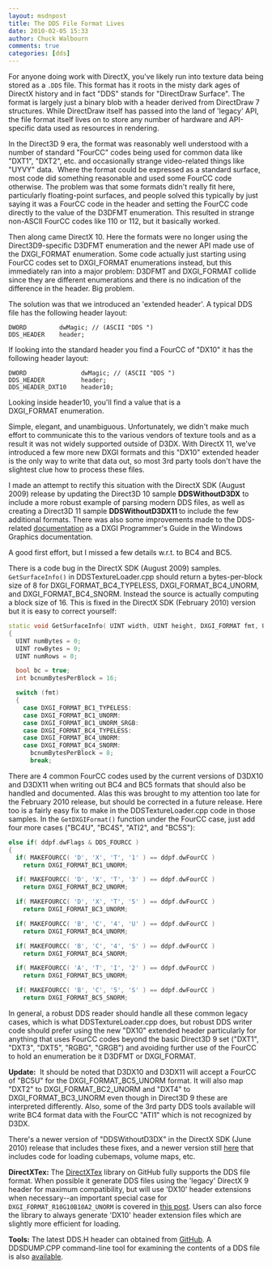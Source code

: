 ```yaml
---
layout: msdnpost
title: The DDS File Format Lives
date: 2010-02-05 15:33
author: Chuck Walbourn
comments: true
categories: [dds]
---
```

For anyone doing work with DirectX, you've likely run into texture data being stored as a ``.DDS`` file. This format has it roots in the misty dark ages of DirectX history and in fact "DDS" stands for "DirectDraw Surface". The format is largely just a binary blob with a header derived from DirectDraw 7 structures. While DirectDraw itself has passed into the land of 'legacy' API, the file format itself lives on to store any number of hardware and API-specific data used as resources in rendering.
<!--more-->

In the Direct3D 9 era, the format was reasonably well understood with a number of standard "FourCC" codes being used for common data like "DXT1", "DXT2", etc. and occasionally strange video-related things like "UYVY" data.  Where the format could be expressed as a standard surface, most code did something reasonable and used some FourCC code otherwise. The problem was that some formats didn't really fit here, particularly floating-point surfaces, and people solved this typically by just saying it was a FourCC code in the header and setting the FourCC code directly to the value of the D3DFMT enumeration. This resulted in strange non-ASCII FourCC codes like 110 or 112, but it basically worked.

Then along came DirectX 10. Here the formats were no longer using the Direct3D9-specific D3DFMT enumeration and the newer API made use of the DXGI_FORMAT enumeration. Some code actually just starting using FourCC codes set to DXGI_FORMAT enumerations instead, but this immediately ran into a major problem: D3DFMT and DXGI_FORMAT collide since they are different enumerations and there is no indication of the difference in the header. Big problem.

The solution was that we introduced an 'extended header'. A typical DDS file has the following header layout:

```
DWORD         dwMagic; // (ASCII "DDS ")
DDS_HEADER    header;
```

If looking into the standard header you find a FourCC of "DX10" it has the following header layout:

```
DWORD               dwMagic; // (ASCII "DDS ")
DDS_HEADER          header;
DDS_HEADER_DXT10    header10;
```

Looking inside header10, you'll find a value that is a DXGI_FORMAT enumeration.

Simple, elegant, and unambiguous. Unfortunately, we didn't make much effort to communicate this to the various vendors of texture tools and as a result it was not widely supported outside of D3DX. With DirectX 11, we've introduced a few more new DXGI formats and this "DX10" extended header is the only way to write that data out, so most 3rd party tools don't have the slightest clue how to process these files.

I made an attempt to rectify this situation with the DirectX SDK (August 2009) release by updating the Direct3D 10 sample <strong>DDSWithoutD3DX</strong> to include a more robust example of parsing modern DDS files, as well as creating a Direct3D 11 sample <strong>DDSWithoutD3DX11 </strong>to include the few additional formats. There was also some improvements made to the DDS-related [documentation](https://docs.microsoft.com/en-us/windows/desktop/direct3ddds/dx-graphics-dds-pguide) as a DXGI Programmer's Guide in the Windows Graphics documentation.</span>

A good first effort, but I missed a few details w.r.t. to BC4 and BC5.

There is a code bug in the DirectX SDK (August 2009) samples. ``GetSurfaceInfo()`` in DDSTextureLoader.cpp should return a bytes-per-block size of 8 for DXGI_FORMAT_BC4_TYPELESS, DXGI_FORMAT_BC4_UNORM, and DXGI_FORMAT_BC4_SNORM. Instead the source is actually computing a block size of 16. This is fixed in the DirectX SDK (February 2010) version but it is easy to correct yourself:

```cpp
static void GetSurfaceInfo( UINT width, UINT height, DXGI_FORMAT fmt, UINT* pNumBytes, UINT* pRowBytes, UINT* pNumRows )
{
  UINT numBytes = 0;
  UINT rowBytes = 0;
  UINT numRows = 0;

  bool bc = true;
  int bcnumBytesPerBlock = 16;

  switch (fmt)
  {
    case DXGI_FORMAT_BC1_TYPELESS:
    case DXGI_FORMAT_BC1_UNORM:
    case DXGI_FORMAT_BC1_UNORM_SRGB:
    case DXGI_FORMAT_BC4_TYPELESS:
    case DXGI_FORMAT_BC4_UNORM:
    case DXGI_FORMAT_BC4_SNORM:
      bcnumBytesPerBlock = 8;
      break;
```

There are 4 common FourCC codes used by the current versions of D3DX10 and D3DX11 when writing out BC4 and BC5 formats that should also be handled and documented. Alas this was brought to my attention too late for the February 2010 release, but should be corrected in a future release. Here too is a fairly easy fix to make in the DDSTextureLoader.cpp code in those samples. In the ``GetDXGIFormat()`` function under the FourCC case, just add four more cases ("BC4U", "BC4S", "ATI2", and "BC5S"):

```cpp
else if( ddpf.dwFlags & DDS_FOURCC )
{
  if( MAKEFOURCC( 'D', 'X', 'T', '1' ) == ddpf.dwFourCC )
    return DXGI_FORMAT_BC1_UNORM;

  if( MAKEFOURCC( 'D', 'X', 'T', '3' ) == ddpf.dwFourCC )
    return DXGI_FORMAT_BC2_UNORM;

  if( MAKEFOURCC( 'D', 'X', 'T', '5' ) == ddpf.dwFourCC )
    return DXGI_FORMAT_BC3_UNORM;

  if( MAKEFOURCC( 'B', 'C', '4', 'U' ) == ddpf.dwFourCC )
    return DXGI_FORMAT_BC4_UNORM;

  if( MAKEFOURCC( 'B', 'C', '4', 'S' ) == ddpf.dwFourCC )
    return DXGI_FORMAT_BC4_SNORM;

  if( MAKEFOURCC( 'A', 'T', 'I', '2' ) == ddpf.dwFourCC )
    return DXGI_FORMAT_BC5_UNORM;

  if( MAKEFOURCC( 'B', 'C', '5', 'S' ) == ddpf.dwFourCC )
    return DXGI_FORMAT_BC5_SNORM;
```

In general, a robust DDS reader should handle all these common legacy cases, which is what DDSTextureLoader.cpp does, but robust DDS writer code should prefer using the new "DX10" extended header particularly for anything that uses FourCC codes beyond the basic Direct3D 9 set ("DXT1", "DXT3", "DXT5", "RGBG", "GRGB") and avoiding further use of the FourCC to hold an enumeration be it D3DFMT or DXGI_FORMAT.

<strong>Update:</strong>  It should be noted that D3DX10 and D3DX11 will accept a FourCC of "BC5U" for the DXGI_FORMAT_BC5_UNORM format. It will also map "DXT2" to DXGI_FORMAT_BC2_UNORM and "DXT4" to DXGI_FORMAT_BC3_UNORM even though in Direct3D 9 these are interpreted differently. Also, some of the 3rd party DDS tools available will write BC4 format data with the FourCC "ATI1" which is not recognized by D3DX.

There's a newer version of "DDSWithoutD3DX" in the DirectX SDK (June 2010) release that includes these fixes, and a newer version still [here](https://walbourn.github.io/ddswithoutd3dx-sample-update/) that includes code for loading cubemaps, volume maps, etc.

<strong>DirectXTex:</strong> The [DirectXTex](http://go.microsoft.com/fwlink/?LinkId=248926) library on GitHub fully supports the DDS file format. When possible it generate DDS files using the 'legacy' DirectX 9 header for maximum compatibility, but will use 'DX10' header extensions when necessary--an important special case for <code>DXGI_FORMAT_R10G10B10A2_UNORM</code> is covered in [this post](https://walbourn.github.io/dds-update-and-1010102-problems/). Users can also force the library to always generate 'DX10' header extension files which are slightly more efficient for loading.

<strong>Tools:</strong> The latest DDS.H header can obtained from [GitHub](https://github.com/Microsoft/DirectXTex/blob/master/DirectXTex/DDS.h). A DDSDUMP.CPP command-line tool for examining the contents of a DDS file is also [available](https://raw.githubusercontent.com/wiki/Microsoft/DirectXTex/ddsdump.cpp).
